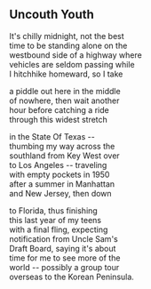 <script>
  import PoemWrapper from '../../../../../components/PoemWrapper.svelte';
</script>

<PoemWrapper>

## Uncouth Youth 
It's chilly midnight, not the best <br />
time to be standing alone on the <br />
westbound side of a highway where <br />
vehicles are seldom passing while <br />
I hitchhike homeward, so I take

a piddle out here in the middle <br />
of nowhere, then wait another <br />
hour before catching a ride <br />
through this widest stretch

in the State Of Texas -- <br />
­thumbing my way across the <br />
southland from Key West over <br />
to Los Angeles -- traveling <br />
with empty pockets in 1950 <br />
after a summer in Manhattan <br />
and New Jersey, then down

to Florida, thus finishing <br />
this last year of my teens <br />
with a final fling, expecting <br />
notification from Uncle Sam's <br />
Draft Board, saying it's about <br />
time for me to see more of the <br />
world -- possibly a group tour <br />
overseas to the Korean Peninsula.

</PoemWrapper>